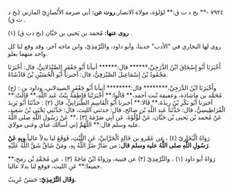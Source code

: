 ٧٩٢٤ -** بخ د ت ق:** لؤلؤة، مولاة الانصار.**روت عن:** أبي صرمة الأَنْصارِيّ المازني (بخ د ت ق) .

**روى عنها:** مُحمد بن يَحيى بن حَبَّان (بخ دت ق) (١) .

روى لها البخاري في "الأدب" حديثا، وأبو داود، والتِّرْمِذِيّ، وابن ماجه آخر، وقد وقع لنا كل واحد منهما بعلو.

أَخْبَرَنَا أَبُو إِسْحَاقَ ابْنُ الدَّرَجِيِّ،****** قال:****** أنبأنا أَبُو جَعْفَرٍ الصَّيْدَلانِيُّ، قال: أَخْبَرَنَا مَحْمُودُ بْنُ إِسْمَاعِيلَ الصَّيْرَفِيُّ، قال: أخبرنا أَبُو الْحُسَيْنِ بْنُ فَاذْشَاهْ.

(ح) : وأَخْبَرَنَا ابْنُ الدَّرَجِيِّ،******** قال:******** أنبأنا أَبُو جَعْفَرٍ الصيدلاني، وداود بن مُحَمَّد بن ماشاذة، وعفيفة بْنت أحمد،** قَالُوا:** أَخْبَرَتْنا فَاطِمَةُ بِنْتُ عَبد اللَّهِ،** قَالَتْ:** أخبرنا أَبُو بَكْرِ بْنُ رِيذَةَ،** قَالا:** أخبرنا أَبُو الْقَاسِمِ الطَّبَرَانِيُّ، قال (٢) : حَدَّثَنَا أَبُو يَزِيدَ الْقُرَاطِيسِيُّ، قال: حَدَّثَنَا عَبد اللَّهِ بْن صالح، قال: حدثني الليث، قال: حَدَّثَنِي يَحْيَى بْنُ سَعِيد، عَنْ مُحمد بْن يَحيى بْن حَبَّان، عَنْ لُؤْلُؤَةَ، عَن أَبِي صَرْمَةَ (٣) ،** عَنْ رَسُولِ اللَّهِ صلى اللَّهُ عليه وسلم قال:** اللَّهُمَّ إني أسألك غناي وغنى مولاي.

رَوَاهُ الْبُخَارِيّ (٤) ، عن عَمْرو بن خَالِدٍ الْحَرَّانِيِّ، عَنِ اللَّيْثِ، فَوَقَعَ لنا بدلاً عالياً.**وبِهِ عَنْ رَسُولِ اللَّهِ صلى اللَّهُ عليه وسلم قال:** من ضَارَّ ضَرَّ اللَّهُ بِهِ، ومَنْ شَاقَّ شَقَّ اللَّهُ عَلَيْهِ.

رَوَاهُ أبو داود (١) ، والتِّرْمِذِيّ (٢) عن قتيبة، ورَوَاهُ ابْنُ مَاجَهْ (٣) ، عن مُحَمَّدِ بْن رمح،** جميعا:** عَنِ الليث، فوقع لنا بدلا عاليا.

**وَقَال التِّرْمِذِيّ:** حَسَنٌ غَرِيبٌ.